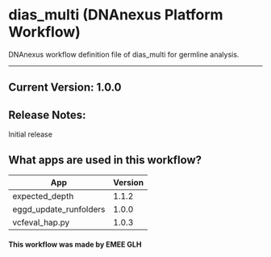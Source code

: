 # dias_multi (DNAnexus Platform Workflow)
DNAnexus workflow definition file of dias_multi for germline analysis.

-------
## Current Version: 1.0.0

## Release Notes:
Initial release

## What apps are used in this workflow?

|  App 	| Version |
|---	|---	|
|expected_depth             |1.1.2|
|eggd_update_runfolders     |1.0.0|
|vcfeval_hap.py             |1.0.3|


#### This workflow was made by EMEE GLH

